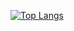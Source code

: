 [![Top Langs](https://github-readme-stats.vercel.app/api/top-langs/?username=mmarifernandes&layout=compact)](https://github.com/anuraghazra/github-readme-stats)
